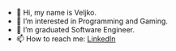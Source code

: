 - 👋 Hi, my name is Veljko.
- 👀 I’m interested in Programming and Gaming.
- 🌱 I’m graduated Software Engineer.
- 📫 How to reach me: [LinkedIn](https://www.linkedin.com/in/nasev/)

